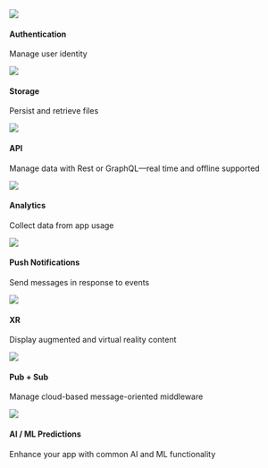 <amplify-responsive-grid grid-gap="1" class="border-radius">
  <docs-card class="three-dee-effect" vertical="true" url="~/lib/auth/overview.md">
    <img slot="graphic" src="~/assets/features/auth.svg" />
    <h4 slot="heading">Authentication</h4>
    <p slot="description">Manage user identity</p>
  </docs-card>
  <docs-card class="three-dee-effect" vertical="true" url="~/lib/storage/overview.md">
    <img slot="graphic" src="~/assets/features/storage.svg" />
    <h4 slot="heading">Storage</h4>
    <p slot="description">Persist and retrieve files</p>
  </docs-card>
  <docs-card class="three-dee-effect" vertical="true" url="~/lib/api/overview.md">
    <img slot="graphic" src="~/assets/features/api.svg" />
    <h4 slot="heading">API</h4>
    <p slot="description">
      Manage data with Rest or GraphQL––real time and offline
      supported
    </p>
  </docs-card>
  <docs-card class="three-dee-effect" vertical="true" url="~/lib/analytics/overview.md">
    <img slot="graphic" src="~/assets/features/analytics.svg" />
    <h4 slot="heading">Analytics</h4>
    <p slot="description">Collect data from app usage</p>
  </docs-card>
  <docs-card class="three-dee-effect" vertical="true" url="~/lib/push-notifications/overview.md">
    <img
      slot="graphic"
      src="~/assets/features/push-notifications.svg"
    />
    <h4 slot="heading">Push Notifications</h4>
    <p slot="description">Send messages in response to events</p>
  </docs-card>
  <docs-card class="three-dee-effect" vertical="true" url="~/lib/xr/overview.md">
    <img slot="graphic" src="~/assets/features/xr.svg" />
    <h4 slot="heading">XR</h4>
    <p slot="description">
      Display augmented and virtual reality content
    </p>
  </docs-card>
  <docs-card class="three-dee-effect" vertical="true" url="~/lib/pubsub/overview.md">
    <img slot="graphic" src="~/assets/features/pubsub.svg" />
    <h4 slot="heading">Pub + Sub</h4>
    <p slot="description">
      Manage cloud-based message-oriented middleware
    </p>
  </docs-card>
  <docs-card class="three-dee-effect" vertical="true" url="~/lib/predictions/overview.md">
    <img slot="graphic" src="~/assets/features/predictions.svg" />
    <h4 slot="heading">AI / ML Predictions</h4>
    <p slot="description">
      Enhance your app with common AI and ML functionality
    </p>
  </docs-card>
</amplify-responsive-grid>
